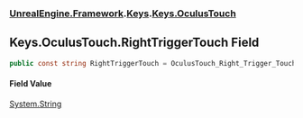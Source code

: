 ### [UnrealEngine.Framework](./UnrealEngine-Framework.md 'UnrealEngine.Framework').[Keys](./Keys.md 'UnrealEngine.Framework.Keys').[Keys.OculusTouch](./Keys-OculusTouch.md 'UnrealEngine.Framework.Keys.OculusTouch')
## Keys.OculusTouch.RightTriggerTouch Field
  
```csharp
public const string RightTriggerTouch = OculusTouch_Right_Trigger_Touch;
```
#### Field Value
[System.String](https://docs.microsoft.com/en-us/dotnet/api/System.String 'System.String')  
